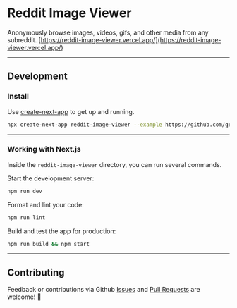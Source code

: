 # Reddit Image Viewer

Anonymously browse images, videos, gifs, and other media from any subreddit. [https://reddit-image-viewer.vercel.app/](https://reddit-image-viewer.vercel.app/)

---

## Development

### Install

Use [create-next-app](https://www.npmjs.com/package/create-next-app) to get up and running.

```bash
npx create-next-app reddit-image-viewer --example https://github.com/gregrickaby/reddit-image-viewer
```

---

### Working with Next.js

Inside the `reddit-image-viewer` directory, you can run several commands.

Start the development server:

```bash
npm run dev
```

Format and lint your code:

```bash
npm run lint
```

Build and test the app for production:

```bash
npm run build && npm start
```

---

## Contributing

Feedback or contributions via Github [Issues](https://github.com/gregrickaby/reddit-image-viewer/issues) and [Pull Requests](https://github.com/gregrickaby/reddit-image-viewer/pulls) are welcome! 🍻
